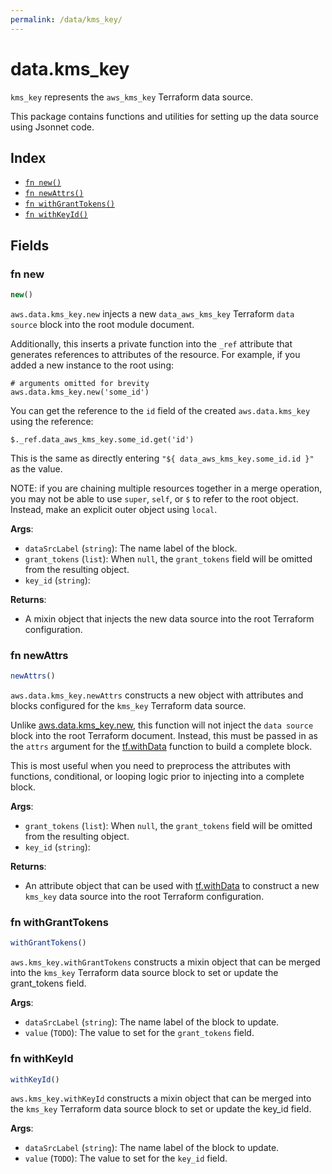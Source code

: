 ```yaml
---
permalink: /data/kms_key/
---
```


# data.kms_key

`kms_key` represents the `aws_kms_key` Terraform data source.



This package contains functions and utilities for setting up the data source using Jsonnet code.


## Index

* [`fn new()`](#fn-new)
* [`fn newAttrs()`](#fn-newattrs)
* [`fn withGrantTokens()`](#fn-withgranttokens)
* [`fn withKeyId()`](#fn-withkeyid)

## Fields

### fn new

```ts
new()
```


`aws.data.kms_key.new` injects a new `data_aws_kms_key` Terraform `data source`
block into the root module document.

Additionally, this inserts a private function into the `_ref` attribute that generates references to attributes of the
resource. For example, if you added a new instance to the root using:

    # arguments omitted for brevity
    aws.data.kms_key.new('some_id')

You can get the reference to the `id` field of the created `aws.data.kms_key` using the reference:

    $._ref.data_aws_kms_key.some_id.get('id')

This is the same as directly entering `"${ data_aws_kms_key.some_id.id }"` as the value.

NOTE: if you are chaining multiple resources together in a merge operation, you may not be able to use `super`, `self`,
or `$` to refer to the root object. Instead, make an explicit outer object using `local`.

**Args**:
  - `dataSrcLabel` (`string`): The name label of the block.
  - `grant_tokens` (`list`):  When `null`, the `grant_tokens` field will be omitted from the resulting object.
  - `key_id` (`string`): 

**Returns**:
- A mixin object that injects the new data source into the root Terraform configuration.


### fn newAttrs

```ts
newAttrs()
```


`aws.data.kms_key.newAttrs` constructs a new object with attributes and blocks configured for the `kms_key`
Terraform data source.

Unlike [aws.data.kms_key.new](#fn-kmskeynew), this function will not inject the `data source`
block into the root Terraform document. Instead, this must be passed in as the `attrs` argument for the
[tf.withData](https://github.com/tf-libsonnet/core/tree/main/docs#fn-withdata) function to build a complete block.

This is most useful when you need to preprocess the attributes with functions, conditional, or looping logic prior to
injecting into a complete block.

**Args**:
  - `grant_tokens` (`list`):  When `null`, the `grant_tokens` field will be omitted from the resulting object.
  - `key_id` (`string`): 

**Returns**:
  - An attribute object that can be used with [tf.withData](https://github.com/tf-libsonnet/core/tree/main/docs#fn-withdata) to construct a new `kms_key` data source into the root Terraform configuration.


### fn withGrantTokens

```ts
withGrantTokens()
```

`aws.kms_key.withGrantTokens` constructs a mixin object that can be merged into the `kms_key`
Terraform data source block to set or update the grant_tokens field.



**Args**:
  - `dataSrcLabel` (`string`): The name label of the block to update.
  - `value` (`TODO`): The value to set for the `grant_tokens` field.


### fn withKeyId

```ts
withKeyId()
```

`aws.kms_key.withKeyId` constructs a mixin object that can be merged into the `kms_key`
Terraform data source block to set or update the key_id field.



**Args**:
  - `dataSrcLabel` (`string`): The name label of the block to update.
  - `value` (`TODO`): The value to set for the `key_id` field.
